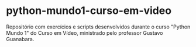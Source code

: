 # python-mundo1-curso-em-video
Repositório com exercícios e scripts desenvolvidos durante o curso "Python Mundo 1" do Curso em Vídeo, ministrado pelo professor Gustavo Guanabara.
